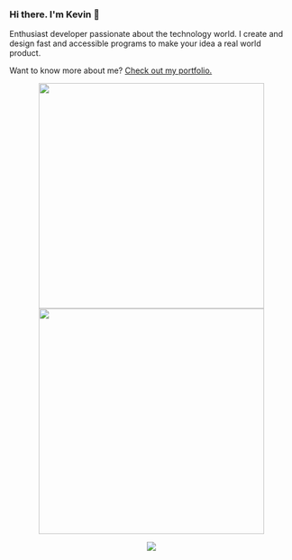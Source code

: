 ### Hi there. I'm Kevin 👋

Enthusiast developer passionate about the technology world. I create and design fast and accessible programs to make your idea a real world product.

Want to know more about me? [Check out my portfolio.](https://portfolio-yuki2dev.vercel.app/)

<div align="middle">
    <img src="https://github-readme-stats.vercel.app/api?username=hiyudev&show_icons=true&theme=midnight-purple&hide_border=true&cache_seconds=1800" width="400" />
    <img src="http://github-readme-streak-stats.herokuapp.com?user=hiyudev&theme=midnight-purple&hide_border=true&cache_seconds=1800" width="400"/> 
  
  ![](https://komarev.com/ghpvc/?username=hiyudev&style=flat-square)
  </div>

